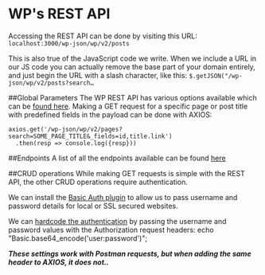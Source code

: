 # WP's REST API

Accessing the REST API can be done by visiting this URL:
`localhost:3000/wp-json/wp/v2/posts`

This is also true of the JavaScript code we write. When we include a URL in our JS code you can actually remove the base part of your domain entirely, and just begin the URL with a slash character, like this:
`$.getJSON("/wp-json/wp/v2/posts?search…`

##Global Parameters
The WP REST API has various options available which can be [found here](https://developer.wordpress.org/rest-api/using-the-rest-api/global-parameters/).
Making a GET request for a specific page or post title with predefined fields in the payload can be done with AXIOS:
```
axios.get('/wp-json/wp/v2/pages?search=SOME_PAGE_TITLE&_fields=id,title.link')
  .then(resp => console.log({resp}))
```

##Endpoints
A list of all the endpoints available can be found [here](https://developer.wordpress.org/rest-api/reference/#rest-api-developer-endpoint-reference)

##CRUD operations
While making GET requests is simple with the REST API, the other CRUD operations require authentication.

We can install the [Basic Auth plugin](https://github.com/WP-API/Basic-Auth) to allow us to pass username and password details for local or SSL secured websites.

We can [hardcode the authentication](https://www.youtube.com/watch?v=LuoZL4UnV34) by passing the username and password values with the Authorization request headers:
echo "Basic.base64_encode('user:password')";

***These settings work with Postman requests, but when adding the same header to AXIOS, it does not..***

<!-- This plugin may be helpful for making async requests: https://wordpress.org/plugins/jwt-authentication-for-wp-rest-api/ -->